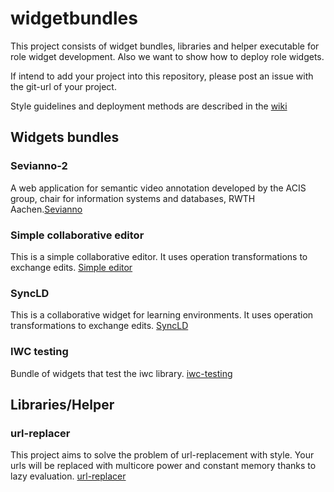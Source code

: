 widgetbundles
=============
This project consists of widget bundles, libraries and helper executable for role widget development. Also we want to show
how to deploy role widgets.

If intend to add your project into this repository, please post an issue with the git-url of your project.

Style guidelines and deployment methods are described in the [wiki](../../wiki)

## Widgets bundles
### Sevianno-2
A web application for semantic video annotation developed by the ACIS group, chair for information systems and databases, RWTH Aachen.[Sevianno](https://github.com/DadaMonad/sevianno)

### Simple collaborative editor
This is a simple collaborative editor. It uses operation transformations to exchange edits. [Simple editor](https://github.com/DadaMonad/collaborative-editor-widget)

### SyncLD
This is a collaborative widget for learning environments. It uses operation transformations to exchange edits.
[SyncLD](https://github.com/DadaMonad/SyncLD)

### IWC testing
Bundle of widgets that test the iwc library. [iwc-testing](https://github.com/DadaMonad/iwc-testing-widget-bundle)

## Libraries/Helper
### url-replacer
This project aims to solve the problem of url-replacement with style. Your urls will be replaced with multicore power and constant memory thanks to lazy evaluation.
[url-replacer](https://github.com/DadaMonad/url-replacer)

